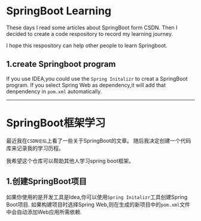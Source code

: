 # SpringBoot Learning
These days I read some articles about SpringBoot form CSDN.
Then I decided to create a code respository to record my learning journey.

I hope this respository can help other people to learn Springboot.

## 1.create Springboot program
If you use IDEA,you could use the `Spring Initalizr` to creat a SpringBoot program.
If you select Spring Web as dependency,it will add that denpendency in `pom.xml` automatically. 

---
# SpringBoot框架学习
最近我在`CSDN论坛`上看了一些关于SpringBoot的文章。
随后我决定创建一个代码库来记录我的学习历程。

我希望这个仓库可以帮助其他人学习spring boot框架。

## 1.创建SpringBoot项目
如果你使用的是开发工具是Idea,你可以使用`Spring Initalizr`工具创建Spring Boot项目.
如果构建项目时选择Spring Web,则在生成的新项目中的`pom.xml`文件中会自动添加Web应用所需依赖.
